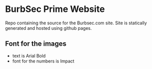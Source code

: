 # BurbSec Prime Website

Repo containing the source for the Burbsec.com site.  Site is statically generated and hosted using github pages.

## Font for the images 

- text is Arial Bold
- font for the numbers is Impact